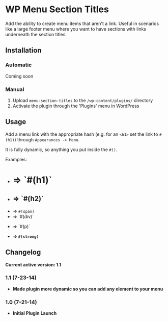 WP Menu Section Titles
==

Add the ability to create menu items that aren't a link. Useful in scenarios like a large footer menu where you want to have sections with links underneath the section titles.

## Installation

### Automatic

Coming soon

### Manual

1. Upload `menu-section-titles` to the `/wp-content/plugins/` directory
2. Activate the plugin through the 'Plugins' menu in WordPress

## Usage

Add a menu link with the appropriate hash (e.g. for an `<h1>` set the link to `#(h1)`) through `Appearances -> Menu`.

It is fully dynamic, so anything you put inside the `#()`.

Examples:

* <h1> => `#(h1)`
* <h2> => `#(h2)`
* <span> => `#(span)`
* <div> => `#(div)`
* <p> => `#(p)`
* <strong> => `#(strong)`


## Changelog

Current active version: 1.1

### 1.1 (7-23-14)
* Made plugin more dynamic so you can add any element to your menu

### 1.0 (7-21-14)
* Initial Plugin Launch
